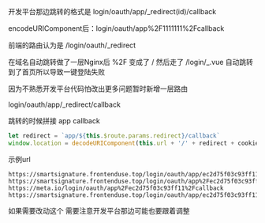开发平台那边跳转的格式是 login/oauth/app/_redirect(id)/callback

encodeURIComponent后：login/oauth/app%2F1111111%2Fcallback

前端的路由认为是 /login/oauth/_redirect

在域名自动跳转做了一层Nginx后 %2F 变成了 / 然后走了 /login/_.vue 自动跳转到了首页所以导致一键登陆失败


因为不熟悉开发平台代码怕改出更多问题暂时新增一层路由

login/oauth/app/_redirect/callback

跳转的时候拼接 app callback

```javascript
let redirect = `app/${this.$route.params.redirect}/callback`
window.location = decodeURIComponent(this.url + '/' + redirect + cookie)
```

示例url

```
https://smartsignature.frontenduse.top/login/oauth/app/ec2d75f03c93ff11/callback
https://smartsignature.frontenduse.top/login/oauth/app%2Fec2d75f03c93ff11%2Fcallback
https://meta.io/login/oauth/app%2Fec2d75f03c93ff11%2Fcallback
https://smartsignature.frontenduse.top/login/oauth/app/ec2d75f03c93ff11/callback
```

如果需要改动这个 需要注意开发平台那边可能也要跟着调整
